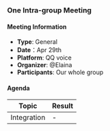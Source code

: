 ### One Intra-group Meeting

#### Meeting Information
- **Type**: General
- **Date**：Apr 29th
- **Platform**: QQ voice
- **Organizer**: @Elaina
- **Participants**: Our whole group

#### Agenda
|Topic|Result|
|-|-|
|Integration|-|
